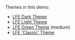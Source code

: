 Themes in this demo:

* [LFE Dark Theme](https://lfe.io/slide-template/dark)
* [LFE Light Theme](https://lfe.io/slide-template/light)
* [LFE Green Theme](https://lfe.io/slide-template/green) (medium)
* [LFE 'Classic' Theme](https://lfe.io/slide-template/classic)
